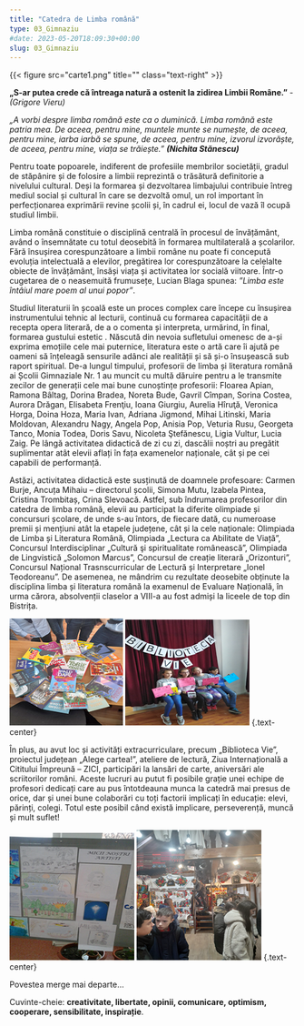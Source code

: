 ```yaml
---
title: "Catedra de Limba română"  
type: 03_Gimnaziu
#date: 2023-05-20T18:09:30+00:00
slug: 03_Gimnaziu
---
```

   {{< figure src="carte1.png" title=""  class="text-right" >}}

 **„S-ar putea crede că întreaga natură a ostenit la zidirea Limbii Române.”** - *(Grigore Vieru)*


*„A vorbi despre limba română este ca o duminică. Limba română este patria mea. De aceea, pentru mine, muntele munte se numește, de aceea, pentru mine, iarba iarbă se spune, de aceea, pentru mine, izvorul izvorăște, de aceea, pentru mine, viața se trăiește.”* ***(Nichita Stănescu)***

Pentru toate popoarele, indiferent de profesiile membrilor societății, gradul de stăpânire și de folosire a limbii reprezintă o trăsătură definitorie a nivelului cultural. Deși la formarea și dezvoltarea limbajului contribuie întreg mediul social și cultural în care se dezvoltă omul, un rol important în perfecționarea exprimării revine școlii și, în cadrul ei, locul de vază îl ocupă studiul limbii.

Limba română constituie o disciplină centrală în procesul de învățământ, având o însemnătate cu totul deosebită în formarea multilaterală a școlarilor. Fără însușirea corespunzătoare a limbii române nu poate fi concepută evoluția intelectuală a elevilor, pregătirea lor corespunzătoare la celelalte obiecte de învățământ, însăși viața și activitatea lor socială viitoare. Într-o cugetarea de o neasemuită frumusețe, Lucian Blaga spunea: *”Limba este întâiul mare poem al unui popor”*.

Studiul literaturii în școală este un proces complex care începe cu însușirea instrumentului tehnic al lecturii, continuă cu formarea capacității de a recepta opera literară, de a o comenta și interpreta, urmărind, în final, formarea gustului estetic . Născută din nevoia sufletului omenesc de a-și exprima emoțiile cele mai puternice, literatura este o artă care îi ajută pe oameni să înțeleagă sensurile adânci ale realității și să și-o însușească sub raport spiritual.
De-a lungul timpului, profesorii de limba și literatura română ai Școlii Gimnaziale Nr. 1 au muncit cu multă dăruire pentru a le transmite zecilor de generații cele mai bune cunoștințe profesorii: Floarea Apian, Ramona Bâltag, Dorina Bradea, Noreta Bude, Gavril Cîmpan, Sorina Costea, Aurora Drăgan, Elisabeta Frenţiu, Ioana Giurgiu, Aurelia Hîruţă, Veronica Horga, Doina Hoza, Maria Ivan, Adriana Jigmond, Mihai Litinski, Maria Moldovan, Alexandru Nagy, Angela Pop, Anisia Pop, Veturia Rusu, Georgeta Tanco, Monia Todea, Doris Savu, Nicoleta  Ştefănescu, Ligia Vultur, Lucia Zaig. Pe lângă activitatea didactică de zi cu zi, dascălii noștri au pregătit suplimentar atât elevii aflați în fața examenelor naționale, cât și pe cei capabili de performanță.

Astăzi, activitatea didactică este susținută de doamnele profesoare: Carmen Burje,  Ancuța Mihaiu – directorul școlii, Simona Mutu, Izabela Pintea, Cristina Trombitaș, Crina Slevoacă.
Astfel, sub îndrumarea profesorilor din catedra de limba română, elevii au participat la diferite olimpiade și concursuri școlare, de unde s-au întors, de fiecare dată, cu numeroase premii și mențiuni atât la etapele județene, cât și la cele naționale: Olimpiada de Limba și Literatura Română, Olimpiada „Lectura ca Abilitate de Viață”, Concursul Interdisciplinar „Cultură şi spiritualitate românească”, Olimpiada de Lingvistică „Solomon Marcus”, Concursul de creație literară „Orizonturi”, Concursul Național Trasnscurricular de Lectură și Interpretare „Ionel Teodoreanu”.
De asemenea, ne mândrim cu rezultate deosebite obținute la disciplina limba și literatura română la examenul de Evaluare Națională, în urma cărora, absolvenții claselor a VIII-a au fost admiși la liceele de top din Bistrița.

![](lro1.png) ![](lro2.png)
{.text-center}

În plus, au avut loc și activități extracurriculare, precum „Biblioteca Vie”, proiectul județean „Alege cartea!”, ateliere de lectură, Ziua Internațională a Cititului Împreună – ZICI, participări la lansări de carte, aniversări ale scriitorilor români.
Aceste lucruri au putut fi posibile grație unei echipe de profesori dedicați care au pus întotdeauna munca la catedră mai presus de orice, dar și unei bune colaborări cu toți factorii implicați în educație: elevi, părinți, colegi. Totul este posibil când există implicare, perseverență, muncă și mult suflet!

![](lro3.png) ![](lro4.png)
{.text-center}

Povestea merge mai departe…

Cuvinte-cheie: **creativitate, libertate, opinii, comunicare, optimism, cooperare, sensibilitate, inspirație**.



